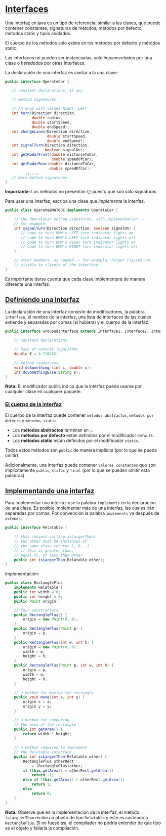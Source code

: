 # [Interfaces](#interfaces)

Una interfaz en java es un tipo de referencia, similar a las clases, que puede contener constantes, signaturas de métodos, métodos por defecto, métodos static y tipos anidados.

El cuerpo de los métodos solo existe en los métodos por defecto y métodos static.

Las interfaces no pueden ser instanciadas, solo *implementadas* por una clase o *heredadas* por otras interfaces.

La declaración de una interfaz es similar a la una clase:

```java
public interface OperateCar {

   // constant declarations, if any

   // method signatures
   
   // An enum with values RIGHT, LEFT
   int turn(Direction direction,
            double radius,
            double startSpeed,
            double endSpeed);
   int changeLanes(Direction direction,
                   double startSpeed,
                   double endSpeed);
   int signalTurn(Direction direction,
                  boolean signalOn);
   int getRadarFront(double distanceToCar,
                     double speedOfCar);
   int getRadarRear(double distanceToCar,
                    double speedOfCar);
         ......
   // more method signatures
}
```

**Importante:** Los métodos no presentan `{}` puesto que son sólo signaturas.

Para usar una interfaz, escriba una clase que *implemente* la interfaz.


```java
public class OperateBMW760i implements OperateCar {

    // the OperateCar method signatures, with implementation --
    // for example:
    int signalTurn(Direction direction, boolean signalOn) {
       // code to turn BMW's LEFT turn indicator lights on
       // code to turn BMW's LEFT turn indicator lights off
       // code to turn BMW's RIGHT turn indicator lights on
       // code to turn BMW's RIGHT turn indicator lights off
    }

    // other members, as needed -- for example, helper classes not 
    // visible to clients of the interface
}
```

Es importante darse cuenta que cada clase implementará de manera diferente una interfaz.

## [Definiendo una interfaz](#defining-an-interface)

La declaración de una interfaz consiste de modificadores, la palabra `interface`, el nombre de la interfaz, una lista de interfaces de las cuales extiende y separadas por comas (si hubiera) y el cuerpo de la interfaz.

```java
public interface GroupedInterface extends Interface1, Interface2, Interface3 {

    // constant declarations
    
    // base of natural logarithms
    double E = 2.718282;
 
    // method signatures
    void doSomething (int i, double x);
    int doSomethingElse(String s);
}
```

**Nota:** El modificador public indica que la interfaz puede usarse por cualquier clase en cualquier paquete.

### [El cuerpo de la interfaz](#interface-body)

El cuerpo de la interfaz puede contener `métodos abstractos`, `métodos por defecto` y `métodos static`.

- Los **métodos abstractos** terminan en `;`.
- Los **métodos por defecto** están definidos por el modificador `default`.
- Los **métodos static** están definidos por el modificador `static`.

Todos estos métodos son `public` de manera implícita (por lo que se puede omitir).

Adicionalmente, una interfaz puede contener `valores constantes` que son implícitamente `public`, `static` y `final` (por lo que se pueden omitir esta palabras).

## [Implementando una interfaz](#implementing-an-interface)

Para implementar una interfaz use la palabra `implements` en la declaración de una clase. Es posible implementar más de una interfaz, las cuales irán separadas por comas. Por convención la palabra `implements` va después de `extends`.

```java
public interface Relatable {
        
    // this (object calling isLargerThan)
    // and other must be instances of 
    // the same class returns 1, 0, -1 
    // if this is greater than, 
    // equal to, or less than other
    public int isLargerThan(Relatable other);
}
```

Implementación:

```java
public class RectanglePlus 
    implements Relatable {
    public int width = 0;
    public int height = 0;
    public Point origin;

    // four constructors
    public RectanglePlus() {
        origin = new Point(0, 0);
    }
    public RectanglePlus(Point p) {
        origin = p;
    }
    public RectanglePlus(int w, int h) {
        origin = new Point(0, 0);
        width = w;
        height = h;
    }
    public RectanglePlus(Point p, int w, int h) {
        origin = p;
        width = w;
        height = h;
    }

    // a method for moving the rectangle
    public void move(int x, int y) {
        origin.x = x;
        origin.y = y;
    }

    // a method for computing
    // the area of the rectangle
    public int getArea() {
        return width * height;
    }
    
    // a method required to implement
    // the Relatable interface
    public int isLargerThan(Relatable other) {
        RectanglePlus otherRect 
            = (RectanglePlus)other;
        if (this.getArea() < otherRect.getArea())
            return -1;
        else if (this.getArea() > otherRect.getArea())
            return 1;
        else
            return 0;               
    }
}
```

**Nota:** Observe que en la implementación de la interfaz, el método `isLarguerThan` recibe un objeto de tipo `Relatable` y este es casteado a `RectanglePlus`. Si no fuese así, el compilador no podría entender de que tipo es el objeto y fallaría la compilación.

